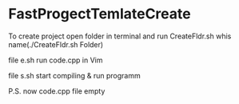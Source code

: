 # FastProgectTemlateCreate
To create project open folder in terminal and run CreateFldr.sh whis name(./CreateFldr.sh Folder)

file e.sh run code.cpp in Vim

file s.sh start compiling & run programm

P.S. now code.cpp file empty


